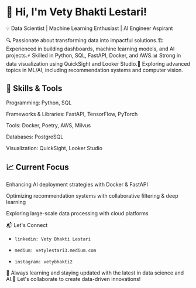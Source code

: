# 🚀 Hi, I'm Vety Bhakti Lestari!

💡 Data Scientist | Machine Learning Enthusiast | AI Engineer Aspirant

🔍 Passionate about transforming data into impactful solutions.🏗️ Experienced in building dashboards, machine learning models, and AI projects.⚡ Skilled in Python, SQL, FastAPI, Docker, and AWS.📊 Strong in data visualization using QuickSight and Looker Studio.🧠 Exploring advanced topics in ML/AI, including recommendation systems and computer vision.

## 🚀 Skills & Tools

Programming: Python, SQL

Frameworks & Libraries: FastAPI, TensorFlow, PyTorch

Tools: Docker, Poetry, AWS, Milvus

Databases: PostgreSQL

Visualization: QuickSight, Looker Studio

## 📈 Current Focus

Enhancing AI deployment strategies with Docker & FastAPI

Optimizing recommendation systems with collaborative filtering & deep learning

Exploring large-scale data processing with cloud platforms

📬 Let's Connect
  -     linkedin: Vety Bhakti Lestari 
  -     medium: vetylestari3.medium.com 
  -     instagram: vetybhakti2

🌱 Always learning and staying updated with the latest in data science and AI.💬 Let's collaborate to create data-driven innovations!


<!---
vetybhakti2/vetybhakti2 is a ✨ special ✨ repository because its `README.md` (this file) appears on your GitHub profile.
You can click the Preview link to take a look at your changes.
--->
